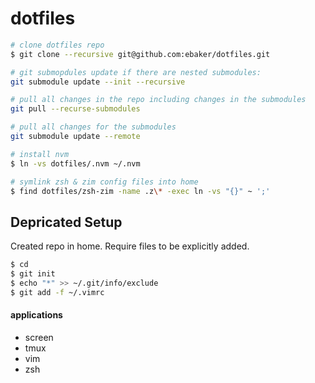 # dotfiles

```sh
# clone dotfiles repo
$ git clone --recursive git@github.com:ebaker/dotfiles.git

# git submopdules update if there are nested submodules:
git submodule update --init --recursive

# pull all changes in the repo including changes in the submodules
git pull --recurse-submodules

# pull all changes for the submodules
git submodule update --remote

# install nvm
$ ln -vs dotfiles/.nvm ~/.nvm

# symlink zsh & zim config files into home
$ find dotfiles/zsh-zim -name .z\* -exec ln -vs "{}" ~ ';'
```

## Depricated Setup

Created repo in home. Require files to be explicitly added.

```sh
$ cd
$ git init
$ echo "*" >> ~/.git/info/exclude
$ git add -f ~/.vimrc
```

#### applications
 - screen
 - tmux
 - vim
 - zsh

